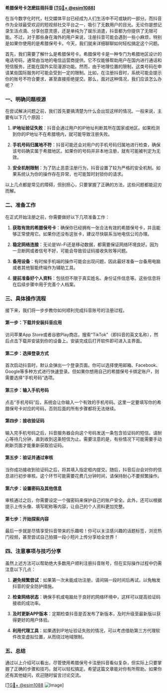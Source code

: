 **希腊保号卡怎麽註冊抖音 [[TG💪+ @esim1088](https://t.me/s/esim1088)]**

在当今数字化时代，社交媒体平台已经成为人们生活中不可或缺的一部分。而抖音作为全球最受欢迎的短视频社交平台之一，吸引了无数用户的目光。无论你是想记录生活点滴、分享创意灵感，还是单纯为了娱乐消遣，抖音都为你提供了无限可能。不过，对于那些身在海外的用户来说，注册抖音可能会遇到一些小麻烦，特别是如果你使用的是希腊保号卡。今天，我们就来详细聊聊如何轻松搞定这个问题。

首先，我们需要了解什么是希腊保号卡。希腊保号卡是一种专门为希腊地区设计的电话号码，通常由当地的电信运营商提供。它不仅能够帮助用户在国内进行通话和短信服务，还能在国外实现漫游功能。然而，由于地理位置的限制，这类号码在申请某些国际服务时可能会受到一定的限制。比如，在注册抖音时，系统可能会提示你的账号不符合要求，甚至直接拒绝提交。那么，面对这种情况，我们应该怎么办呢？

### **一、明确问题根源**

在尝试解决问题之前，我们首先要搞清楚为什么会出现这样的情况。一般来说，主要有以下几个原因：

1. **IP地址验证失败**：抖音会通过用户的IP地址判断其所在国家或地区。如果检测到你的IP地址不在希腊境内，就可能导致注册失败。
   
2. **手机号码归属地不符**：抖音可能还会对用户的手机号码归属地进行检查，确保该号码确实属于希腊地区。如果你的号码并非本地注册，就有可能被判定为无效。

3. **安全机制限制**：为了防止恶意注册行为，抖音设置了较为严格的安全机制。如果系统认为你的操作存在异常，也可能暂时封锁你的请求。

以上几点都是常见的障碍，但别担心，只要掌握了正确的方法，这些问题都能迎刃而解。

### **二、准备工作**

在正式开始注册之前，你需要做好以下几项准备工作：

1. **获取有效的希腊保号卡**：确保你已经拥有一张合法有效的希腊保号卡，并且能够正常使用它。如果你还没有这张卡，建议尽快联系当地电信公司办理。

2. **稳定网络连接**：无论是Wi-Fi还是移动数据，都需要保证网络环境良好。因为一旦断网或者信号不好，可能会导致验证码接收失败等问题。

3. **备用设备**：有时候手机端的操作可能会出现问题，因此最好准备一台备用电脑或者其他智能终端作为辅助工具。

4. **提前准备好个人资料**：包括但不限于真实姓名、身份证件信息等。这些信息将在后续步骤中用于完善个人档案。

### **三、具体操作流程**

接下来，我们将一步步教你如何顺利完成抖音账号的注册过程。

#### **第一步：下载并安装抖音应用**
访问苹果App Store或者谷歌Play商店，搜索“TikTok”（即抖音的英文名称），然后点击下载并安装到你的设备上。安装完成后打开软件即可进入主界面。

#### **第二步：选择登录方式**
首次启动抖音时，默认会弹出一个登录页面。你可以选择使用邮箱、Facebook、Google等多种方式进行快速登录。但如果你想用自己的希腊保号卡绑定账户，则需要选择“手机号码”选项。

#### **第三步：输入手机号码**
点击“手机号码”后，系统会让你输入一个有效的手机号码。这里一定要填写你的希腊保号卡对应的号码，否则后面的所有步骤都将无法继续。

#### **第四步：接收验证码**
输入完手机号码之后，抖音服务器会向这个号码发送一条包含验证码的短信。请耐心等待几分钟，直到收到这条短信为止。需要注意的是，有些情况下可能需要手动刷新页面才能重新获取验证码。

#### **第五步：验证并通过审核**
当你成功接收到验证码之后，将其填入指定框内提交。随后，抖音后台会对你的信息进行初步审核。这个环节可能需要花费几分钟时间，请保持耐心不要频繁操作。

#### **第六步：设置密码及其他信息**
审核通过之后，你需要设定一个强密码来保护自己的账户安全。此外，还可以根据提示上传头像、填写昵称等内容，让自己的个人资料更加完整。

#### **第七步：开始探索内容**
最后一步就是尽情享受抖音带来的乐趣啦！你可以关注感兴趣的话题标签，浏览热门视频，甚至尝试自己拍摄一段小短片上传分享给全世界！

### **四、注意事项与技巧分享**

虽然上述方法可以帮助绝大多数用户顺利注册抖音账号，但在实际操作过程中仍需注意以下几点：

1. **避免频繁尝试**：如果第一次未能成功注册，请间隔一段时间后再试，以免触发抖音的安全防护措施。

2. **检查网络状态**：确保手机或电脑处于良好的网络环境中，这样可以提高验证码接收的成功率。

3. **及时更新APP版本**：定期检查抖音是否发布了新版本，及时升级至最新版以获得更好的用户体验。

4. **利用代理工具**：如果遇到IP地址验证失败的情况，可以考虑借助第三方代理软件改变虚拟位置，从而绕过地域限制。

### **五、总结**

通过以上介绍可以看出，尽管使用希腊保号卡注册抖音看似复杂，但实际上只要掌握了正确的步骤和技巧，就可以轻松搞定。希望这篇文章能对你有所帮助。如果你还有其他疑问，欢迎随时留言讨论交流。

[[TG💪+ @esim1088](https://t.me/s/esim1088) ![Image](https://i.postimg.cc/4NQfJmqS/Snipaste-2025-05-13-00-14-12.png)]